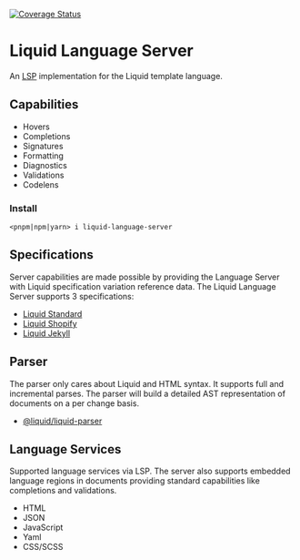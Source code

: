 [![Coverage Status](https://coveralls.io/repos/github/panoply/vscode-liquid/badge.svg?branch=2.4.0)](https://coveralls.io/github/panoply/vscode-liquid?branch=2.4.0)

# Liquid Language Server

An [LSP](#) implementation for the Liquid template language.

## Capabilities

- Hovers
- Completions
- Signatures
- Formatting
- Diagnostics
- Validations
- Codelens

### Install

```
<pnpm|npm|yarn> i liquid-language-server
```

## Specifications

Server capabilities are made possible by providing the Language Server with Liquid specification variation reference data. The Liquid Language Server supports 3 specifications:

- [Liquid Standard](#)
- [Liquid Shopify](#)
- [Liquid Jekyll](#)

## Parser

The parser only cares about Liquid and HTML syntax. It supports full and incremental parses. The parser will build a detailed AST representation of documents on a per change basis.

- [@liquid/liquid-parser](#)

## Language Services

Supported language services via LSP. The server also supports embedded language regions in documents providing standard capabilities like completions and validations.

- HTML
- JSON
- JavaScript
- Yaml
- CSS/SCSS
